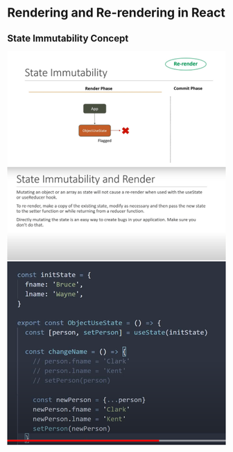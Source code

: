 # Rendering and Re-rendering in React
## State Immutability Concept
![alt text](image-1.png)
![alt text](image-2.png)
![alt text](image.png)